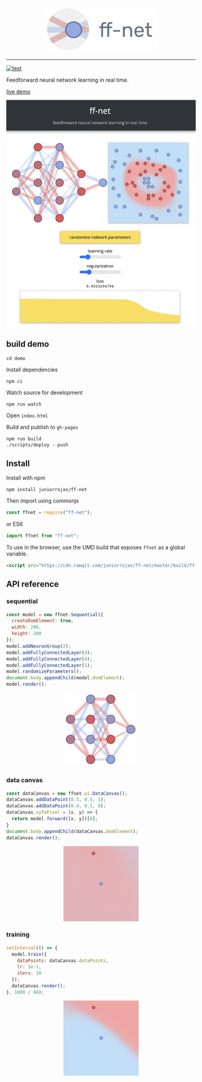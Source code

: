 <div align="center">
  <img src="media/logo.png" width="300px">
</div>

---

[![test](https://github.com/juniorrojas/ff-net/actions/workflows/test.yml/badge.svg)](https://github.com/juniorrojas/ff-net/actions/workflows/test.yml)

Feedforward neural network learning in real time.

[live demo](http://juniorrojas.github.io/ff-net)

![screenshot](media/screenshot.png)

## build demo

```
cd demo
```

Install dependencies

```
npm ci
```

Watch source for development

```
npm run watch
```

Open `index.html`

Build and publish to `gh-pages`

```
npm run build
./scripts/deploy --push
```

## Install

Install with npm 

```
npm install juniorrojas/ff-net
```

Then import using commonjs

```js
const ffnet = require("ff-net");
```

or ES6

```js
import ffnet from "ff-net";
```

To use in the browser, use the UMD build that exposes `ffnet` as a global variable.

```html
<script src="https://cdn.rawgit.com/juniorrojas/ff-net/master/build/ff-net.js"></script>
```


## API reference

### sequential

```js
const model = new ffnet.Sequential({
  createDomElement: true,
  width: 200,
  height: 200
});
model.addNeuronGroup(2);
model.addFullyConnectedLayer(4);
model.addFullyConnectedLayer(4);
model.addFullyConnectedLayer(1);
model.randomizeParameters();
document.body.appendChild(model.domElement);
model.render();
```

<div align="center">
  <img src="media/sequential.png" width="200px"></img>
</div>

### data canvas

```js
const dataCanvas = new ffnet.ui.DataCanvas();
dataCanvas.addDataPoint(0.5, 0.5, 1);
dataCanvas.addDataPoint(0.4, 0.1, 0);
dataCanvas.xyToPixel = (x, y) => {
  return model.forward([x, y])[0];
}
document.body.appendChild(dataCanvas.domElement);
dataCanvas.render();
```

<div align="center">
  <img src="media/datacanvas.png" width="200px"></img>
</div>


### training

```js
setInterval(() => {
  model.train({
    dataPoints: dataCanvas.dataPoints,
    lr: 1e-1,
    iters: 10
  });
  dataCanvas.render();
}, 1000 / 60);
```

<div align="center">
  <img src="media/training.png" width="200px"></img>
</div>
